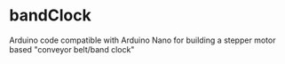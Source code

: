 # bandClock
Arduino code compatible with Arduino Nano for building a stepper motor based "conveyor belt/band clock"
